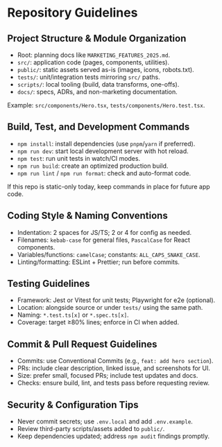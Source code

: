 # Repository Guidelines

## Project Structure & Module Organization
- Root: planning docs like `MARKETING_FEATURES_2025.md`.
- `src/`: application code (pages, components, utilities).
- `public/`: static assets served as-is (images, icons, robots.txt).
- `tests/`: unit/integration tests mirroring `src/` paths.
- `scripts/`: local tooling (build, data transforms, one-offs).
- `docs/`: specs, ADRs, and non-marketing documentation.

Example: `src/components/Hero.tsx`, `tests/components/Hero.test.tsx`.

## Build, Test, and Development Commands
- `npm install`: install dependencies (use `pnpm`/`yarn` if preferred).
- `npm run dev`: start local development server with hot reload.
- `npm test`: run unit tests in watch/CI modes.
- `npm run build`: create an optimized production build.
- `npm run lint` / `npm run format`: check and auto-format code.

If this repo is static-only today, keep commands in place for future app code.

## Coding Style & Naming Conventions
- Indentation: 2 spaces for JS/TS; 2 or 4 for config as needed.
- Filenames: `kebab-case` for general files, `PascalCase` for React components.
- Variables/functions: `camelCase`; constants: `ALL_CAPS_SNAKE_CASE`.
- Linting/formatting: ESLint + Prettier; run before commits.

## Testing Guidelines
- Framework: Jest or Vitest for unit tests; Playwright for e2e (optional).
- Location: alongside source or under `tests/` using the same path.
- Naming: `*.test.ts[x]` or `*.spec.ts[x]`.
- Coverage: target ≥80% lines; enforce in CI when added.

## Commit & Pull Request Guidelines
- Commits: use Conventional Commits (e.g., `feat: add hero section`).
- PRs: include clear description, linked issue, and screenshots for UI.
- Size: prefer small, focused PRs; include test updates and docs.
- Checks: ensure build, lint, and tests pass before requesting review.

## Security & Configuration Tips
- Never commit secrets; use `.env.local` and add `.env.example`.
- Review third-party scripts/assets added to `public/`.
- Keep dependencies updated; address `npm audit` findings promptly.

